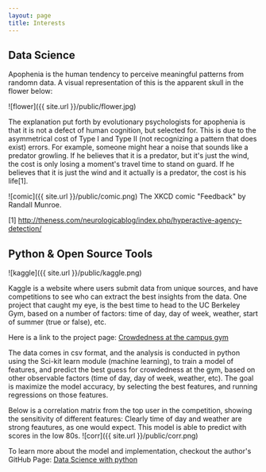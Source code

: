 ```yaml
---
layout: page
title: Interests
---
```

## Data Science 

Apophenia is the human tendency to perceive meaningful patterns from randomn data. A visual representation of this is the apparent skull in the flower below: 

![flower]({{ site.url }}/public/flower.jpg)


The explanation put forth by evolutionary psychologists for apophenia is that it is not a defect of human cognition, but selected for. This is due to the asymmetrical cost of Type I and Type II (not recognizing a pattern that does exist) errors. For example, someone might hear a noise that sounds like a predator growling. If he believes that it is a predator, but it's just the wind, the cost is only losing a moment's travel time to stand on guard. If he believes that it is just the wind and it actually is a predator, the cost is his life[1].


![comic]({{ site.url }}/public/comic.png)
The XKCD comic "Feedback" by Randall Munroe.

[1] http://theness.com/neurologicablog/index.php/hyperactive-agency-detection/



## Python & Open Source Tools

![kaggle]({{ site.url }}/public/kaggle.png)

Kaggle is a website where users submit data from unique sources, and have competitions to see who can extract the best insights from the data. One project that caught my eye, is the best time to head to the UC Berkeley Gym, based on a number of factors: time of day, day of week, weather, start of summer (true or false), etc. 

Here is a link to the project page:
<a href="https://www.kaggle.com/nsrose7224/crowdedness-at-the-campus-gym">Crowdedness at the campus gym</a>

The data comes in csv format, and the analysis is conducted in python using the Sci-kit learn module (machine learning), to train a model of features, and predict the best guess for crowdedness at the gym, based on other observable factors (time of day, day of week, weather, etc). The goal is maximize the model accuracy, by selecting the best features, and running regressions on those features. 

Below is a correlation matrix from the top user in the competition, showing the sensitivity of different features: Clearly time of day and weather are strong feautures, as one would expect. This model is able to predict with scores in the low 80s.
![corr]({{ site.url }}/public/corr.png)

To learn more about the model and implementation, checkout the author's GitHub Page: <a href="https://github.com/nirajvermafcb/Data-Science-with-python">Data Science with python</a>
